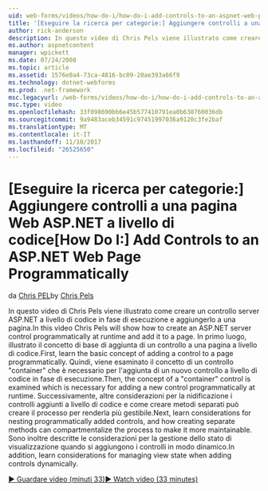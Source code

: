 ```yaml
---
uid: web-forms/videos/how-do-i/how-do-i-add-controls-to-an-aspnet-web-page-programmatically
title: '[Eseguire la ricerca per categorie:] Aggiungere controlli a una pagina Web ASP.NET a livello di codice | Documenti Microsoft'
author: rick-anderson
description: In questo video di Chris Pels viene illustrato come creare un controllo server ASP.NET a livello di codice in fase di esecuzione e aggiungerlo a una pagina. Innanzitutto, le informazioni o il concetto di base...
ms.author: aspnetcontent
manager: wpickett
ms.date: 07/24/2008
ms.topic: article
ms.assetid: 1576e0a4-73ca-4816-bc09-20ae393a66f9
ms.technology: dotnet-webforms
ms.prod: .net-framework
msc.legacyurl: /web-forms/videos/how-do-i/how-do-i-add-controls-to-an-aspnet-web-page-programmatically
msc.type: video
ms.openlocfilehash: 33f098690bb6e45b577410791ea0b638760036db
ms.sourcegitcommit: 9a9483aceb34591c97451997036a9120c3fe2baf
ms.translationtype: MT
ms.contentlocale: it-IT
ms.lasthandoff: 11/10/2017
ms.locfileid: "26525650"
---
```

<a name="how-do-i-add-controls-to-an-aspnet-web-page-programmatically"></a><span data-ttu-id="ef70a-104">[Eseguire la ricerca per categorie:] Aggiungere controlli a una pagina Web ASP.NET a livello di codice</span><span class="sxs-lookup"><span data-stu-id="ef70a-104">[How Do I:] Add Controls to an ASP.NET Web Page Programmatically</span></span>
====================
<span data-ttu-id="ef70a-105">da [Chris PEL](https://twitter.com/chrispels)</span><span class="sxs-lookup"><span data-stu-id="ef70a-105">by [Chris Pels](https://twitter.com/chrispels)</span></span>

<span data-ttu-id="ef70a-106">In questo video di Chris Pels viene illustrato come creare un controllo server ASP.NET a livello di codice in fase di esecuzione e aggiungerlo a una pagina.</span><span class="sxs-lookup"><span data-stu-id="ef70a-106">In this video Chris Pels will show how to create an ASP.NET server control programmatically at runtime and add it to a page.</span></span> <span data-ttu-id="ef70a-107">In primo luogo, illustrato il concetto di base di aggiunta di un controllo a una pagina a livello di codice.</span><span class="sxs-lookup"><span data-stu-id="ef70a-107">First, learn the basic concept of adding a control to a page programmatically.</span></span> <span data-ttu-id="ef70a-108">Quindi, viene esaminato il concetto di un controllo "container" che è necessario per l'aggiunta di un nuovo controllo a livello di codice in fase di esecuzione.</span><span class="sxs-lookup"><span data-stu-id="ef70a-108">Then, the concept of a "container" control is examined which is necessary for adding a new control programmatically at runtime.</span></span> <span data-ttu-id="ef70a-109">Successivamente, altre considerazioni per la nidificazione i controlli aggiunti a livello di codice e come creare metodi separati può creare il processo per renderla più gestibile.</span><span class="sxs-lookup"><span data-stu-id="ef70a-109">Next, learn considerations for nesting programmatically added controls, and how creating separate methods can compartmentalize the process to make it more maintainable.</span></span> <span data-ttu-id="ef70a-110">Sono inoltre descritte le considerazioni per la gestione dello stato di visualizzazione quando si aggiungono i controlli in modo dinamico.</span><span class="sxs-lookup"><span data-stu-id="ef70a-110">In addition, learn considerations for managing view state when adding controls dynamically.</span></span>

[<span data-ttu-id="ef70a-111">&#9654; Guardare video (minuti 33)</span><span class="sxs-lookup"><span data-stu-id="ef70a-111">&#9654; Watch video (33 minutes)</span></span>](https://channel9.msdn.com/Blogs/ASP-NET-Site-Videos/how-do-i-add-controls-to-an-aspnet-web-page-programmatically)
